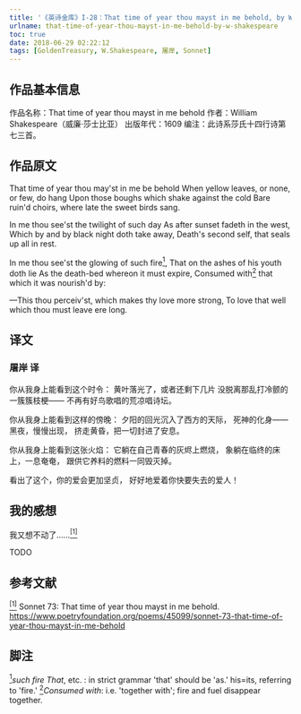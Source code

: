 ```yaml
---
title: '《英诗金库》I-28：That time of year thou mayst in me behold, by W. Shakespeare'
urlname: that-time-of-year-thou-mayst-in-me-behold-by-w-shakespeare
toc: true
date: 2018-06-29 02:22:12
tags: [GoldenTreasury, W.Shakespeare, 屠岸, Sonnet]
---
```


## 作品基本信息

作品名称：That time of year thou mayst in me behold
作者：William Shakespeare（威廉·莎士比亚）
出版年代：1609
编注：此诗系莎氏十四行诗第七三首。

## 作品原文

That time of year thou may'st in me be behold
When yellow leaves, or none, or few, do hang
Upon those boughs which shake against the cold
Bare ruin'd choirs, where late the sweet birds sang.

In me thou see'st the twilight of such day
As after sunset fadeth in the west,
Which by and by black night doth take away,
Death's second self, that seals up all in rest.

In me thou see'st the glowing of such fire<a href="#note1" id="note1ref"><sup>1</sup></a>,
That on the ashes of his youth doth lie
As the death-bed whereon it must expire,
Consumed with<a href="#note2" id="note2ref"><sup>2</sup></a> that which it was nourish'd by:

—This thou perceiv'st, which makes thy love more strong,
To love that well which thou must leave ere long.

## 译文
### 屠岸 译
你从我身上能看到这个时令：
黄叶落光了，或者还剩下几片
没脱离那乱打冷颤的一簇簇枝梗——
不再有好鸟歌唱的荒凉唱诗坛。

你从我身上能看到这样的傍晚：
夕阳的回光沉入了西方的天际，
死神的化身——黑夜，慢慢出现，
挤走黄昏，把一切封进了安息。

你从我身上能看到这张火焰：
它躺在自己青春的灰烬上燃烧，
象躺在临终的床上，一息奄奄，
跟供它养料的燃料一同毁灭掉。

看出了这个，你的爱会更加坚贞，
好好地爱着你快要失去的爱人！

## 我的感想

我又想不动了……<a href="#bib1" id="bib1ref"><sup>[1]</sup></a>

TODO

## 参考文献
<a id="bib1" href="#bib1ref"><sup>[1]</sup></a> Sonnet 73: That time of year thou mayst in me behold. <https://www.poetryfoundation.org/poems/45099/sonnet-73-that-time-of-year-thou-mayst-in-me-behold>

## 脚注
<a id="note1" href="#note1ref"><sup>1</sup></a>*such fire That*, etc. : in strict grammar 'that' should be 'as.' his=its, referring to 'fire.'
<a id="note2" href="#note2ref"><sup>2</sup></a>*Consumed with*: i.e. 'together with'; fire and fuel disappear together.
